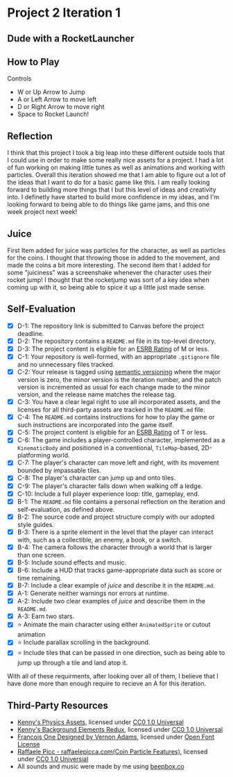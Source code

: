 # Project 2 Iteration 1

## Dude with a RocketLauncher

## How to Play

Controls
- W or Up Arrow to Jump
- A or Left Arrow to move left
- D or Right Arrow to move right
- Space to Rocket Launch!

## Reflection

I think that this project I took a big leap into these different outside tools that I could use in order to make some really nice assets for a project. 
I had a lot of fun working on making little tunes as well as animations and working with particles.
Overall this iteration showed me that I am able to figure out a lot of the ideas that I want to do for a basic game like this.
I am really looking forward to building more things that I but this level of ideas and creativity into. 
I definetly have started to build more confidence in my ideas, and I'm looking forward to being able to do things like game jams, and this one week project next week!

## Juice

First Item added for juice was particles for the character, as well as particles for the coins. 
I thought that throwing those in added to the movement, and made the coins a bit more interesting.
The second item that I added for some "juiciness" was a screenshake whenever the character uses their rocket jump!
I thought that the rocketjump was sort of a key idea when coming up with it, so being able to spice it up a little just made sense.


## Self-Evaluation

- [X] D-1: The repository link is submitted to Canvas before the project deadline.
- [X] D-2: The repository contains a <code>README.md</code> file in its top-level directory.
- [X] D-3: The project content is eligible for an <a href="https://www.esrb.org/ratings-guide/">ESRB Rating</a> of M or less.
- [X] C-1: Your repository is well-formed, with an appropriate <code>.gitignore</code> file and no unnecessary files tracked.
- [X] C-2: Your release is tagged using <a href="https://semver.org/">semantic versioning</a> where the major version is zero, the minor version is the iteration number, and the patch version is incremented as usual for each change made to the minor version, and the release name matches the release tag.
- [X] C-3: You have a clear legal right to use all incorporated assets, and the licenses for all third-party assets are tracked in the <code>README.md</code> file.
- [X] C-4: The <code>README.md</code> contains instructions for how to play the game or such instructions are incorporated into the game itself.
- [X] C-5: The project content is eligible for an <a href="https://www.esrb.org/ratings-guide/">ESRB Rating</a> of T or less.
- [X] C-6: The game includes a player-controlled character, implemented as a <code>KinematicBody</code> and positioned in a conventional, <code>TileMap</code>-based, 2D-platforming world.
- [X] C-7: The player's character can move left and right, with its movement bounded by impassable tiles.
- [X] C-8: The player's character can jump up and onto tiles.
- [X] C-9: The player's character falls down when walking off a ledge.
- [X] C-10: Include a full player experience loop: title, gameplay, end.
- [X] B-1: The <code>README.md</code> file contains a personal reflection on the iteration and self-evaluation, as defined above.
- [X] B-2: The source code and project structure comply with our adopted style guides.
- [X] B-3: There is a sprite element in the level that the player can interact with, such as a collectible, an enemy, a book, or a switch.
- [X] B-4: The camera follows the character through a world that is larger than one screen.
- [X] B-5: Include sound effects and music.
- [X] B-6: Include a HUD that tracks game-appropriate data such as score or time remaining.
- [X] B-7: Include a clear example of <em>juice</em> and describe it in the <code>README.md</code>.
- [X] A-1: Generate neither warnings nor errors at runtime.
- [X] A-2: Include two clear examples of <em>juice</em> and describe them in the <code>README.md</code>.
- [X] A-3: Earn two stars.
- [X] ⭐ Animate the main character using either <code>AnimatedSprite</code> or cutout animation
- [X] ⭐ Include parallax scrolling in the background.
- [X] ⭐ Include tiles that can be passed in one direction, such as being able to jump up through a tile and land atop it.

With all of these requirments, after looking over all of them, I believe that I have done more than enough require to recieve an A for this iteration.

## Third-Party Resources

- [Kenny's Physics Assets](https://kenney.nl/assets/physics-assets), licensed under [CC0 1.0 Universal](https://creativecommons.org/publicdomain/zero/1.0/)
- [Kenny's Background Elements Redux](https://kenney.nl/assets/background-elements-redux), licensed under 
[CC0 1.0 Universal](https://creativecommons.org/publicdomain/zero/1.0/)
- [Francois One Designed by Vernon Adams](https://fonts.google.com/specimen/Francois+One#standard-styles), licensed under [Open Font License](https://scripts.sil.org/cms/scripts/page.php?site_id=nrsi&id=OFL)
- [Raffaele Picc - raffaelepicca.com(Coin Particle Features)](https://github.com/RPicster/Godot-particle-and-vfx-textures), licensed under [CC0 1.0 Universial](https://github.com/RPicster/Godot-particle-and-vfx-textures/blob/main/LICENSE)
- All sounds and music were made by me using [beepbox.co](https://www.beepbox.co/#8n31s0k0l00e03t2mm0a7g0fj07i0r1o3210T5v1L4ua3q1d4f7y5z1C0c4h0HTP9Bx99sp99900T1v1L4uc8q1d2f3y4z1C0c0A1F0B2V1Q2070Pb660E0191T1v1L4u66q1d5f8y1z7C0c0A5F4B5V7Q1753Pca88E0088T4v1L4uf0q1z6666ji8k8k3jSBKSJJAArriiiiii07JCABrzrrrrrrr00YrkqHrsrrrrjr005zrAqzrjzrrqr1jRjrqGGrrzsrsA099ijrABJJJIAzrrtirqrqjqixzsrAjrqjiqaqqysttAJqjikikrizrHtBJJAzArzrIsRCITKSS099ijrAJS____Qg99habbCAYrDzh00b4h400000000h4g000000014h000000004h400000000p16000000)

